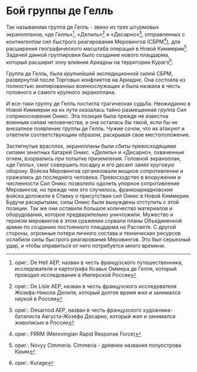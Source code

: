 #  Бой группы де Гелль

Так называемая группа де Гелль - звено из трех штурмовых экранопланов, «де Гелль»[^1], «Делиль»[^2] и «Десарно»[^3], отправленных с контингентом сил быстрого реагирования Меровингов \(СБРМ[^4]\), для расширения географического масштаба операций в Новой Киммерии[^5]. Задачей данной группировки было создание нового плацдарма, который расширит зону влияния Ариадны на территории Курагэ[^6].

Группа де Гелль, была крупнейшей экспедиционной силой СБРМ, развернутой после Торговых конфликтов на Ариадне. Она состояла из полностью экипированных военнослужащих и была названа в честь головного и самого крупного экраноплана.

И все-таки группу де Гелль постигла трагическая судьба. Неожиданно в Новой Киммерии на их пути оказалась тайно размещенная группа Сил соприкосновения Оникс. Эта позиция была прежде не известна военным силам человечества, и она осталась бы такой, если бы не внезапное появление группы де Гелль. Чужие сочли, что их атакуют и ответили соответствующим образом, раскрывая свое местоположение.

Застигнутые врасплох, экранопланы были сбиты превосходящими силами зенитных батарей Оникс. «Делиль» и «Десарно», охваченные огнем, взорвались при попытке приземления. Головной экраноплан, «де Гелль», смог совершить посадку и его десант занял круговую оборону. Войска Меровингов организовали мощное сопротивление и сражались до последнего человека. Превосходство в вооружении и численности Сил Оникс позволило одолеть упорное сопротивление Меровингов, но прежде чем это случилось, франкоариадновские войска доложили в Ставку о присутствии сил Оникс в Новой Киммерии. Будучи раскрытыми, силы Оникс были вынуждены отступить с этой позиции. Так же они оставили большое количество материалов и оборудования, которое предварительно уничтожили. Мужество и героизм меровингов в этом сражении сорвали планы Объединенной армии по созданию постоянного плацдарма на Рассвете. С другой стороны, огромные потери личного состава и технических ресурсов ослабили силы быстрого реагирования Меровингов. Это был серьезный удар, и чтобы оправиться от него потребуется много времени.

[^1]: ориг.: De Hell AEP, назван в честь французского путешественника, исследователя и картографа Ксавье Оммера де Гелля, который проводил исследования в Имперской России

[^2]: ориг.: De Lisle AEP, назван в честь французского исследователя Жозефа-Никола Делиля, который долгое время жил и занимался наукой в России

[^3]: ориг.: Desarnod AEP, назван в честь французского художника-баталиста Августа-Жозефа Десарно, который жил и занимался живописью в России

[^4]: ориг.: FRRM \(Merovingian Rapid Response Force\)

[^5]: ориг.: Novyy Cimmeria. Cimmeria - древнее названия полуострова Крым

[^6]: ориг.: Kurage

